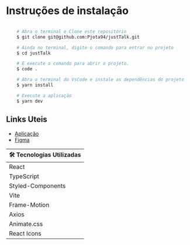 # Instruções de instalação

```bash

    # Abra o terminal e Clone este repositório
    $ git clone git@github.com:Pjota94/justTalk.git

    # Ainda no terminal, digite o comando para entrar no projeto
    $ cd justTalk

    # E execute o comando para abrir o projeto.
    $ code .

    # Abra o terminal do VsCode e instale as dependências do projeto
    $ yarn install

    # Execute a aplicação
    $ yarn dev

```

## Links Uteis

- [Aplicação](https://just-talk-pjota94.vercel.app/)
- [Figma](https://www.figma.com/file/4Ju2inKoWg0hXyNkxHFtFw/JustTalk?node-id=0%3A1&t=FlXgSeCB4MsLb7PY-1)

| 🛠 Tecnologias Utilizadas |
| ------------------------ |
| React                    |
| TypeScript               |
| Styled-Components        |
| Vite                     |
| Frame-Motion             |
| Axios                    |
| Animate.css              |
| React Icons              |
